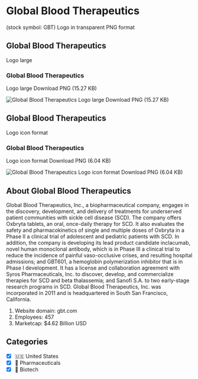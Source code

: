 # Global Blood Therapeutics
 (stock symbol: GBT) Logo in transparent PNG format

## Global Blood Therapeutics
 Logo large

### Global Blood Therapeutics
 Logo large Download PNG (15.27 KB)

![Global Blood Therapeutics
 Logo large Download PNG (15.27 KB)](/img/orig/GBT_BIG-4e5b8262.png)

## Global Blood Therapeutics
 Logo icon format

### Global Blood Therapeutics
 Logo icon format Download PNG (6.04 KB)

![Global Blood Therapeutics
 Logo icon format Download PNG (6.04 KB)](/img/orig/GBT-ed1b2663.png)

## About Global Blood Therapeutics


Global Blood Therapeutics, Inc., a biopharmaceutical company, engages in the discovery, development, and delivery of treatments for underserved patient communities with sickle cell disease (SCD). The company offers Oxbryta tablets, an oral, once-daily therapy for SCD. It also evaluates the safety and pharmacokinetics of single and multiple doses of Oxbryta in a Phase II a clinical trial of adolescent and pediatric patients with SCD. In addition, the company is developing its lead product candidate inclacumab, novel human monoclonal antibody, which is in Phase III a clinical trial to reduce the incidence of painful vaso-occlusive crises, and resulting hospital admissions; and GBT601, a hemoglobin polymerization inhibitor that is in Phase I development. It has a license and collaboration agreement with Syros Pharmaceuticals, Inc. to discover, develop, and commercialize therapies for SCD and beta thalassemia; and Sanofi S.A. to two early-stage research programs in SCD. Global Blood Therapeutics, Inc. was incorporated in 2011 and is headquartered in South San Francisco, California.

1. Website domain: gbt.com
2. Employees: 457
3. Marketcap: $4.62 Billion USD


## Categories
- [x] 🇺🇸 United States
- [x] 💊 Pharmaceuticals
- [x] 🧬 Biotech
